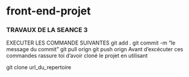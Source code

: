 # front-end-projet

### TRAVAUX DE LA SEANCE 3
EXECUTER LES COMMANDE SUIVANTES
git add .
git commit -m “le message du commit”
git pull orign
git push orign
Avant d’excécuter ces commandes rassure toi d’avoir cloné le projet en utilisant

git clone url_du_repertoire
